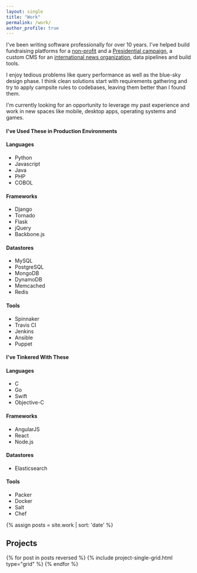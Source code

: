 ```yaml
---
layout: single
title: "Work"
permalink: /work/
author_profile: true
---
```

<p>
    I've been writing software professionally for over 10 years. I've helped build fundraising platforms for a <a href="{% link _work/mycharitywater.md %}">non-profit</a> and a <a href="{% link _work/the-groundwork.md %}">Presidential campaign</a>, a custom CMS for an <a href="{% link _work/reuters-next.md %}">international news organization</a>, data pipelines and build tools.
</p>

<p>
    I enjoy tedious problems like query performance as well as the blue-sky design phase. I think clean solutions start with requirements gathering and try to apply campsite rules to codebases, leaving them better than I found them.
</p>

<p>
    I'm currently looking for an opportunity to leverage my past experience and work in new spaces like mobile, desktop apps, operating systems and games.
</p>

<div class="skills-list-wrapper">
    <h4>I've Used These in Production Environments</h4>
    <div class="skills-list">
        <h4>Languages</h4>
        <ul>
            <li>Python</li>
            <li>Javascript</li>
            <li>Java</li>
            <li>PHP</li>
            <li>COBOL</li>
        </ul>
    </div>
    <div class="skills-list">
        <h4>Frameworks</h4>
        <ul>
            <li>Django</li>
            <li>Tornado</li>
            <li>Flask</li>
            <li>jQuery</li>
            <li>Backbone.js</li>
        </ul>
    </div>
    <div class="skills-list">
        <h4>Datastores</h4>
        <ul>
            <li>MySQL</li>
            <li>PostgreSQL</li>
            <li>MongoDB</li>
            <li>DynamoDB</li>
            <li>Memcached</li>
            <li>Redis</li>
        </ul>
    </div>
    <div class="skills-list">
        <h4>Tools</h4>
        <ul>
            <li>Spinnaker</li>
            <li>Travis CI</li>
            <li>Jenkins</li>
            <li>Ansible</li>
            <li>Puppet</li>
        </ul>
    </div>
</div>

<div class="skills-list-wrapper">
    <h4>I've Tinkered With These</h4>
    <div class="skills-list">
        <h4>Languages</h4>
        <ul>
            <li>C</li>
            <li>Go</li>
            <li>Swift</li>
            <li>Objective-C</li>
        </ul>
    </div>
    <div class="skills-list">
        <h4>Frameworks</h4>
        <ul>
            <li>AngularJS</li>
            <li>React</li>
            <li>Node.js</li>
        </ul>
    </div>
    <div class="skills-list">
        <h4>Datastores</h4>
        <ul>
            <li>Elasticsearch</li>
        </ul>
    </div>
    <div class="skills-list">
        <h4>Tools</h4>
        <ul>
            <li>Packer</li>
            <li>Docker</li>
            <li>Salt</li>
            <li>Chef</li>
        </ul>
    </div>
</div>

{% assign posts = site.work | sort: 'date' %}

<h2>Projects</h2>

<div id="project__grid-wrapper" class="grid__wrapper">
  {% for post in posts reversed %}
    {% include project-single-grid.html type="grid" %}
  {% endfor %}
</div>
